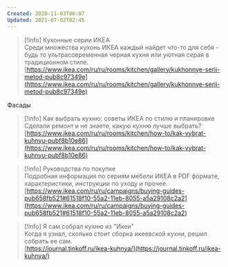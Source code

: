 ```yaml
---
Created: 2020-11-03T06:07
Updated: 2021-07-02T02:45
---
```

> [!info] Кухонные серии ИКЕА  
> Среди множества кухонь ИКЕА каждый найдет что-то для себя - будь то ультрасовременная черная кухня или уютная серая в традиционном стиле.  
> [https://www.ikea.com/ru/ru/rooms/kitchen/gallery/kukhonnye-serii-metod-pub8c97349e](https://www.ikea.com/ru/ru/rooms/kitchen/gallery/kukhonnye-serii-metod-pub8c97349e)  

Фасады

> [!info] Как выбрать кухню: советы ИКЕА по стилю и планировке  
> Сделали ремонт и не знаете, какую кухню лучше выбрать?  
> [https://www.ikea.com/ru/ru/rooms/kitchen/how-to/kak-vybrat-kuhnyu-pubf8b10e86](https://www.ikea.com/ru/ru/rooms/kitchen/how-to/kak-vybrat-kuhnyu-pubf8b10e86)  

> [!info] Руководства по покупке  
> Подробная информация по сериям мебели ИКЕА в PDF формате, характеристики, инструкции по уходу и прочее.  
> [https://www.ikea.com/ru/ru/campaigns/buying-guides-pub658fb521#61518f10-55a2-11eb-8055-a5a29108c2a2](https://www.ikea.com/ru/ru/campaigns/buying-guides-pub658fb521#61518f10-55a2-11eb-8055-a5a29108c2a2)  

> [!info] Я сам собрал кухню из "Икеи"  
> Когда я узнал, сколько стоит сборка икеевской кухни, решил собрать ее сам.  
> [https://journal.tinkoff.ru/ikea-kuhnya/](https://journal.tinkoff.ru/ikea-kuhnya/)